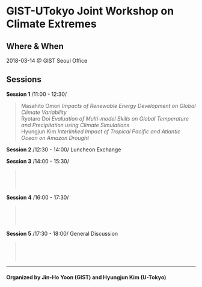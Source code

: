 # GIST-UTokyo Joint Workshop on Climate Extremes

## Where & When 	
2018-03-14 @ GIST Seoul Office

## Sessions 

**Session 1** /11:00 - 12:30/

  > Masahito Omori      _Impacts of Renewable Energy Development on Global Climate Variability_<br />
  > Ryotaro Doi 	_Evaluation of Multi-model Skills on Global Temperature and Precipitation using Climate Simulations_<br />
  > Hyungjun Kim 	_Interlinked Impact of Tropical Pacific and Atlantic Ocean on Amazon Drought_

**Session 2** /12:30 - 14:00/	Luncheon Exchange

**Session 3** /14:00 - 15:30/
  > <br />
  > <br />
  > <br />

**Session 4** /16:00 - 17:30/	
  > <br />
  > <br />
  > <br />

**Session 5** /17:30 - 18:00/	General Discussion
  > <br />
  > <br />
  > <br />

--------------------------------------------------------------
#### Organized by Jin-Ho Yoon (GIST) and Hyungjun Kim (U-Tokyo)
<!--stackedit_data:
eyJoaXN0b3J5IjpbLTg5NzExNzI5XX0=
-->
